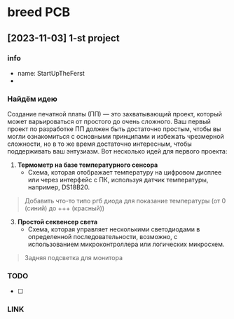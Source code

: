 # breed PCB

## [2023-11-03] 1-st project

### info

- name: StartUpTheFerst
- 

### Найдём идею

Создание печатной платы (ПП) — это захватывающий проект, который может варьироваться от простого до очень сложного. Ваш первый проект по разработке ПП должен быть достаточно простым, чтобы вы могли ознакомиться с основными принципами и избежать чрезмерной сложности, но в то же время достаточно интересным, чтобы поддерживать ваш энтузиазм. Вот несколько идей для первого проекта:

1. **Термометр на базе температурного сенсора**
   - Схема, которая отображает температуру на цифровом дисплее или через интерфейс с ПК, используя датчик температуры, например, DS18B20.

> Добавить что-то типо ргб диода для показание температуры (от 0 (синий) до +++ (красный))

3. **Простой секвенсер света**
   - Схема, которая управляет несколькими светодиодами в определенной последовательности, возможно, с использованием микроконтроллера или логических микросхем.

> Задняя подсветка для монитора

### TODO

- [ ]

### LINK
